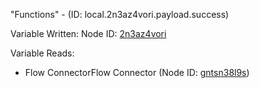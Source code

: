 "Functions" - (ID: local.2n3az4vori.payload.success)

Variable Written:
Node ID: [2n3az4vori](../nodes/2n3az4vori.md)

Variable Reads:
* Flow ConnectorFlow Connector (Node ID: [gntsn38l9s](../nodes/gntsn38l9s.md))
